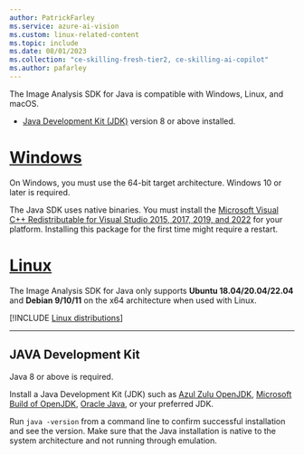 ```yaml
---
author: PatrickFarley
ms.service: azure-ai-vision
ms.custom: linux-related-content
ms.topic: include
ms.date: 08/01/2023
ms.collection: "ce-skilling-fresh-tier2, ce-skilling-ai-copilot"
ms.author: pafarley
---
```


The Image Analysis SDK for Java is compatible with Windows, Linux, and macOS.
- [Java Development Kit (JDK)](/azure/developer/java/fundamentals/java-jdk-install) version 8 or above installed.

# [Windows](#tab/windows)

On Windows, you must use the 64-bit target architecture. Windows 10 or later is required.

The Java SDK uses native binaries. You must install the [Microsoft Visual C++ Redistributable for Visual Studio 2015, 2017, 2019, and 2022](/cpp/windows/latest-supported-vc-redist?view=msvc-170&preserve-view=true) for your platform. Installing this package for the first time might require a restart.

# [Linux](#tab/linux)

The Image Analysis SDK for Java only supports **Ubuntu 18.04/20.04/22.04** and **Debian 9/10/11** on the x64 architecture when used with Linux.

[!INCLUDE [Linux distributions](linux-distributions.md)]

---

## JAVA Development Kit

Java 8 or above is required.

Install a Java Development Kit (JDK) such as [Azul Zulu OpenJDK](https://www.azul.com/downloads/?package=jdk), [Microsoft Build of OpenJDK](https://www.microsoft.com/openjdk), [Oracle Java](https://www.java.com/download/), or your preferred JDK. 

Run `java -version` from a command line to confirm successful installation and see the version. Make sure that the Java installation is native to the system architecture and not running through emulation.
